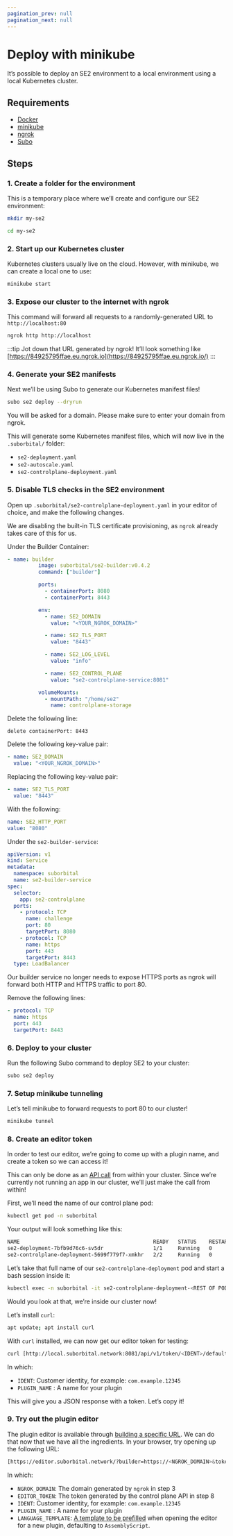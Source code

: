 ```yaml
---
pagination_prev: null
pagination_next: null
---
```


# Deploy with minikube

It’s possible to deploy an SE2  environment to a local environment using a local Kubernetes cluster.

## Requirements

- [Docker](https://www.docker.com/)
- [minikube](https://minikube.sigs.k8s.io/docs/start/)
- [ngrok](https://ngrok.com/download)
- [Subo](../../../quickstart#install-subo-the-se2-cli)

## Steps

### 1. Create a folder for the environment

This is a temporary place where we’ll create and configure our SE2 environment:

```bash
mkdir my-se2

cd my-se2
```

### 2. Start up our Kubernetes cluster

Kubernetes clusters usually live on the cloud. However, with minikube, we can create a local one to use:

```bash
minikube start
```

### 3. Expose our cluster to the internet with ngrok

This command will forward all requests to a randomly-generated URL to `http://localhost:80`

```bash
ngrok http http://localhost
```

:::tip
Jot down that URL generated by ngrok! It’ll look something like [https://84925795ffae.eu.ngrok.io](https://84925795ffae.eu.ngrok.io/)
:::

### 4. Generate your SE2 manifests

Next we’ll be using Subo to generate our Kubernetes manifest files!

```bash
subo se2 deploy --dryrun
```

You will be asked for a domain. Please make sure to enter your domain from ngrok.

This will generate some Kubernetes manifest files, which will now live in the `.suborbital/` folder:

- `se2-deployment.yaml`
- `se2-autoscale.yaml`
- `se2-controlplane-deployment.yaml`

### 5. Disable TLS checks in the SE2 environment

Open up `.suborbital/se2-controlplane-deployment.yaml` in your editor of choice, and make the following changes.

We are disabling the built-in TLS certificate provisioning, as `ngrok` already takes care of this for us.

Under the Builder Container:

```yaml
- name: builder
          image: suborbital/se2-builder:v0.4.2
          command: ["builder"]

          ports:
            - containerPort: 8080
            - containerPort: 8443

          env:
            - name: SE2_DOMAIN
              value: "<YOUR_NGROK_DOMAIN>"

            - name: SE2_TLS_PORT
              value: "8443"

            - name: SE2_LOG_LEVEL
              value: "info"

            - name: SE2_CONTROL_PLANE
              value: "se2-controlplane-service:8081"

          volumeMounts:
            - mountPath: "/home/se2"
              name: controlplane-storage
```

Delete the following line:

`delete containerPort: 8443`

Delete the following key-value pair:

```yaml
- name: SE2_DOMAIN
  value: "<YOUR_NGROK_DOMAIN>"
```

Replacing the following key-value pair:

```yaml
- name: SE2_TLS_PORT
  value: "8443"
```

With the following:

```yaml
name: SE2_HTTP_PORT
value: "8080"
```

Under the `se2-builder-service`:

```yaml
apiVersion: v1
kind: Service
metadata:
  namespace: suborbital
  name: se2-builder-service
spec:
  selector:
    app: se2-controlplane
  ports:
    - protocol: TCP
      name: challenge
      port: 80
      targetPort: 8080
    - protocol: TCP
      name: https
      port: 443
      targetPort: 8443
  type: LoadBalancer
```

Our builder service no longer needs to expose HTTPS ports as ngrok will forward both HTTP and HTTPS traffic to port 80.

Remove the following lines:

```yaml
- protocol: TCP
  name: https
  port: 443
  targetPort: 8443
```

### 6. Deploy to your cluster

Run the following Subo command to deploy SE2 to your cluster:

```bash
subo se2 deploy
```

### 7. Setup minikube tunneling

Let’s tell minikube to forward requests to port 80 to our cluster!

```bash
minikube tunnel
```

### 8. Create an editor token

In order to test our editor, we’re going to come up with a plugin name, and create a token so we can access it!

This can only be done as an [API call](../../customizing-plugins/plugin-editor.md) from within your cluster. Since we’re currently not running an app in our cluster, we’ll just make the call from within!

First, we’ll need the name of our control plane pod:

```bash
kubectl get pod -n suborbital
```

Your output will look something like this:

```bash
NAME                                           READY   STATUS    RESTARTS   AGE
se2-deployment-7bfb9d76c6-sv5dr                1/1     Running   0          1s
se2-controlplane-deployment-5699f779f7-xmkhr   2/2     Running   0          1s
```

Let’s take that full name of our `se2-controlplane-deployment` pod and start a bash session inside it:

```bash
kubectl exec -n suborbital -it se2-controlplane-deployment-<REST OF POD CODENAME> -- bash
```

Would you look at that, we’re inside our cluster now!

Let’s install `curl`:

```bash
apt update; apt install curl
```

With `curl` installed, we can now get our editor token for testing:

```bash
curl [http://local.suborbital.network:8081/api/v1/token/<IDENT>/default/](http://local.suborbital.network:8081/api/v1/token/com.acmeco.gr9fas97234b/default/httpget)<PLUGIN_NAME>
```

In which:

- `IDENT`: Customer identity, for example: `com.example.12345`
- `PLUGIN_NAME` : A name for your plugin

This will give you a JSON response with a token. Let’s copy it!

### 9. Try out the plugin editor

The plugin editor is available through [building a specific URL](../../customize-plugins/plugin-editor). We can do that now that we have all the ingredients. In your browser, try opening up the following URL:

```bash
[https://editor.suborbital.network/?builder=https://<NGROK_DOMAIN>&token=<EDITOR_TOKEN>&ident=<IDENT>&fn=](https://editor.suborbital.network/?builder=https://4515-62-178-0-213.eu.ngrok.io&token=StIsWXsIAPJsjVlxcgItgvWS&ident=com.acmeco.gr9fas97234b&fn=ramono)<PLUGIN_NAME>&template=<LANGUAGE_TEMPLATE>
```

In which:

- `NGROK_DOMAIN`: The domain generated by `ngrok` in step 3
- `EDITOR_TOKEN`: The token generated by the control plane API in step 8
- `IDENT`: Customer identity, for example: `com.example.12345`
- `PLUGIN_NAME` : A name for your plugin
- `LANGUAGE_TEMPLATE`: [A template to be prefilled](../../customize-plugins/plugin-editor#configuration) when opening the editor for a new plugin, defaulting to `AssemblyScript`.
